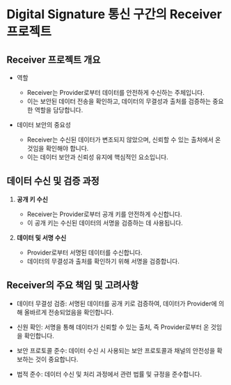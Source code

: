 # Digital Signature 통신 구간의 Receiver 프로젝트

## Receiver 프로젝트 개요

- 역할
    - Receiver는 Provider로부터 데이터를 안전하게 수신하는 주체입니다.
    - 이는 보안된 데이터 전송을 확인하고, 데이터의 무결성과 출처를 검증하는 중요한 역할을 담당합니다.

- 데이터 보안의 중요성
    - Receiver는 수신된 데이터가 변조되지 않았으며, 신뢰할 수 있는 출처에서 온 것임을 확인해야 합니다.
    - 이는 데이터 보안과 신뢰성 유지에 핵심적인 요소입니다.

## 데이터 수신 및 검증 과정

1. **공개 키 수신**

    - Receiver는 Provider로부터 공개 키를 안전하게 수신합니다. 
    - 이 공개 키는 수신된 데이터의 서명을 검증하는 데 사용됩니다.

2. **데이터 및 서명 수신**

    - Provider로부터 서명된 데이터를 수신합니다.
    - 데이터의 무결성과 출처를 확인하기 위해 서명을 검증합니다.

## Receiver의 주요 책임 및 고려사항

- 데이터 무결성 검증: 서명된 데이터를 공개 키로 검증하여, 데이터가 Provider에 의해 올바르게 전송되었음을 확인합니다.

- 신원 확인: 서명을 통해 데이터가 신뢰할 수 있는 출처, 즉 Provider로부터 온 것임을 확인합니다.

- 보안 프로토콜 준수: 데이터 수신 시 사용되는 보안 프로토콜과 채널의 안전성을 확보하는 것이 중요합니다.

- 법적 준수: 데이터 수신 및 처리 과정에서 관련 법률 및 규정을 준수합니다.
